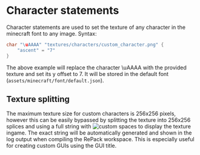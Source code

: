 # Character statements
Character statements are used to set the texture of any character in the minecraft font to any image. Syntax:
```rs
char "\uAAAA" "textures/characters/custom_character.png" {
    "ascent" = "7"
}
```
The above example will replace the character \uAAAA with the provided texture and set its y offset to 7. It will be
stored in the default font (`assets/minecraft/font/default.json`).

## Texture splitting
The maximum texture size for custom characters is 256x256 pixels, however this can be easily bypassed by splitting the
texture into 256x256 splices and using a full string with 
![custom spaces](https://github.com/AmberWat/NegativeSpaceFont) to display the texture ingame. The exact string will be
automatically generated and shown in the log output when compiling the RePack workspace. This is especially useful for
creating custom GUIs using the GUI title.